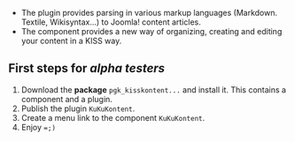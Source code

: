 * The plugin provides parsing in various markup languages (Markdown. Textile, Wikisyntax...) to Joomla! content articles.
* The component provides a new way of organizing, creating and editing your content in a KISS way.

## First steps for *alpha testers*

1. Download the **package** `pgk_kisskontent...` and install it. This contains a component and a plugin.
2. Publish the plugin `KuKuKontent`.
3. Create a menu link to the component `KuKuKontent`.
4. Enjoy `=;)`
